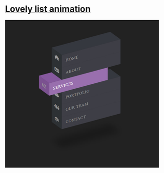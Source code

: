 # [Lovely list animation](https://tarhunchikkk.github.io/lovely-list-animation/src/)

<img src="https://github.com/TarhunchiKKK/lovely-list/blob/main/readme/result.jpg" alt="Result"></img>
